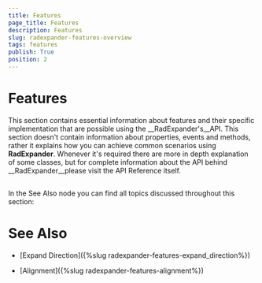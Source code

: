```yaml
---
title: Features
page_title: Features
description: Features
slug: radexpander-features-overview
tags: features
publish: True
position: 2
---
```


# Features



This section contains essential information about features and their specific implementation that are possible using the __RadExpander's__API. This section doesn't contain information about properties, events and methods, rather it explains how you can achieve common scenarios using __RadExpander__. Whenever it's required there are more in depth explanation of some classes, but for complete information about the API behind __RadExpander__please visit the API Reference itself.
			

## 

In the See Also node you can find all topics discussed throughout this section:

# See Also

 * [Expand Direction]({%slug radexpander-features-expand_direction%})

 * [Alignment]({%slug radexpander-features-alignment%})
